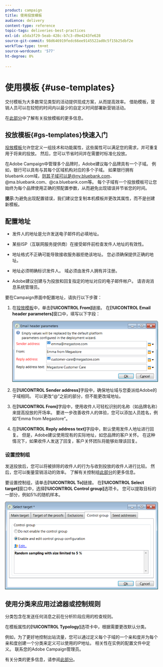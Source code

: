 ```yaml
---
product: campaign
title: 使用投放模板
audience: delivery
content-type: reference
topic-tags: deliveries-best-practices
exl-id: a5da3f29-5eab-428c-b7c3-d9e4243fe628
source-git-commit: 98d646919fedc66ee9145522ad0c5f15b25dbf2e
workflow-type: tm+mt
source-wordcount: '577'
ht-degree: 0%

---
```


# 使用模板 {#use-templates}

交付模板为大多数常见类型的活动提供现成方案，从而提高效率。 借助模板，营销人员可以在较短的时间内以最少的自定义时间部署新营销活动。

在[此部分](../../delivery/using/creating-a-delivery-template.md)中了解有关投放模板的更多信息。

## 投放模板{#gs-templates}快速入门

[投放模板](../../delivery/using/creating-a-delivery-template.md)允许您定义一组技术和功能属性，这些属性可以满足您的需求，并可重复用于将来的投放。 然后，您可以节省时间并在需要时标准化投放。

在Adobe Campaign中管理多个品牌时，Adobe建议每个品牌具有一个子域。 例如，银行可以具有与其每个区域机构对应的多个子域。 如果银行拥有bluebank.com域，则其子域可以是@ny.bluebank.com、@ma.bluebank.com、@ca.bluebank.com等。 每个子域有一个投放模板可让您始终为每个品牌使用正确的预配置参数，从而避免出现错误并节省您的时间。

**提示**:为避免出现配置错误，我们建议您复制本机模板并更改其属性，而不是创建新模板。

## 配置地址

* 发件人的地址是允许发送电子邮件的必填地址。

* 某些ISP（互联网服务提供商）在接受邮件前检查发件人地址的有效性。

* 地址格式不正确可能导致接收服务器拒绝该地址。 您必须确保提供正确的地址。

* 地址必须明确标识发件人。 域必须由发件人拥有并注册。

* Adobe建议创建与为投放和回复指定的地址对应的电子邮件帐户。 请咨询消息系统管理员。

要在Campaign界面中配置地址，请执行以下步骤：

1. 在[投放模板](../../delivery/using/creating-a-delivery-template.md)中，单击&#x200B;**[!UICONTROL From]**&#x200B;链接。 在&#x200B;**[!UICONTROL Email header parameters]**&#x200B;窗口中，填写以下字段：

   ![](assets/d_best_practices_email_header.png)

1. 在&#x200B;**[!UICONTROL Sender address]**&#x200B;字段中，确保地址域与您委派给Adobe的子域相同。 可以更改“@”之前的部分，但不能更改域地址。

1. 在&#x200B;**[!UICONTROL From]**&#x200B;字段中，使用收件人可轻松识别的名称（如品牌名称）来提高投放的开场率。 要进一步改善收件人的体验，您可以添加人员姓名，例如“Emma from Megastore”。

1. 在&#x200B;**[!UICONTROL Reply address text]**&#x200B;字段中，默认使用发件人地址进行回复。 但是，Adobe建议使用现有的实际地址，如您品牌的客户关怀。 在这种情况下，如果收件人发送了回复，客户关怀团队将能够处理该回复。

### 设置控制组

发送投放后，您可以将被排除的收件人的行为与收到投放的收件人进行比较。 然后，您可以衡量营销活动的效率。 了解有关控制组[此部分](../../campaign/using/marketing-campaign-deliveries.md#defining-a-control-group)的更多信息。

要设置控制组，请单击&#x200B;**[!UICONTROL To]**&#x200B;链接。 在&#x200B;**[!UICONTROL Select target]**&#x200B;窗口中，选择&#x200B;**[!UICONTROL Control group]**&#x200B;选项卡。 您可以提取目标的一部分，例如5%的随机样本。

![](assets/d_best_practices_control_group.png)

## 使用分类来应用过滤器或控制规则

分类包含在发送任何消息之前在分析阶段应用的检查规则。

在模板属性的&#x200B;**[!UICONTROL Typology]**&#x200B;选项卡中，根据需要更改默认分类。

例如，为了更好地控制出站流量，您可以通过定义每个子域的一个亲和度并为每个亲和度创建一个分类来定义可以使用的IP地址。 相关性在实例的配置文件中定义。 联系您的Adobe Campaign管理员。

有关分类的更多信息，请参阅[此部分](../../campaign/using/about-campaign-typologies.md)。
